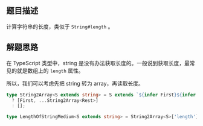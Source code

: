 ## 题目描述

计算字符串的长度，类似于 `String#length` 。

## 解题思路

在 TypeScript 类型中，string 是没有办法获取长度的。一般说到获取长度，最常见的就是数组上的 `length` 属性。

所以，我们可以考虑先把 string 转为 array，再读取长度。

```ts
type String2Array<S extends string> = S extends `${infer First}${infer Rest}`
  ? [First, ...String2Array<Rest>]
  : [];

type LengthOfStringMedium<S extends string> = String2Array<S>['length'];
```
